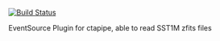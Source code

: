 [![Build Status](https://travis-ci.org/cta-observatory/ctapipe_io_sst1m.svg?branch=master)](https://travis-ci.org/cta-observatory/ctapipe_io_sst1m)

EventSource Plugin for ctapipe, able to read SST1M zfits files
